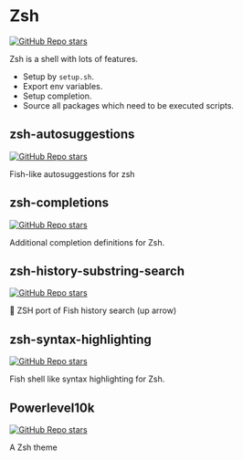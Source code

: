 # Zsh

[![GitHub Repo stars](https://img.shields.io/github/stars/zsh-users/zsh?style=social)](https://github.com/zsh-users/zsh)

Zsh is a shell with lots of features.

- Setup by `setup.sh`.
- Export env variables.
- Setup completion.
- Source all packages which need to be executed scripts.

## zsh-autosuggestions

[![GitHub Repo stars](https://img.shields.io/github/stars/zsh-users/zsh-autosuggestions?style=social)](https://github.com/zsh-users/zsh-autosuggestions)

Fish-like autosuggestions for zsh

## zsh-completions

[![GitHub Repo stars](https://img.shields.io/github/stars/zsh-users/zsh-completions?style=social)](https://github.com/zsh-users/zsh-completions)

Additional completion definitions for Zsh.

## zsh-history-substring-search

[![GitHub Repo stars](https://img.shields.io/github/stars/zsh-users/zsh-history-substring-search?style=social)](https://github.com/zsh-users/zsh-history-substring-search)

:tropical_fish: ZSH port of Fish history search (up arrow)

## zsh-syntax-highlighting

[![GitHub Repo stars](https://img.shields.io/github/stars/zsh-users/zsh-syntax-highlighting?style=social)](https://github.com/zsh-users/zsh-syntax-highlighting)

Fish shell like syntax highlighting for Zsh.

## Powerlevel10k

[![GitHub Repo stars](https://img.shields.io/github/stars/romkatv/powerlevel10k?style=social)](https://github.com/romkatv/powerlevel10k)

A Zsh theme
